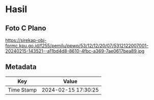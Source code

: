 # Hasil

## Foto C Plano

https://sirekap-obj-formc.kpu.go.id/f255/pemilu/ppwp/53/12/12/20/07/5312122007001-20240215-143521--a11bd4d8-8610-4fbc-a369-7ae0617bea89.jpg


## Metadata

| Key        | Value               |
| ---------- | ------------------- |
| Time Stamp | 2024-02-15 17:30:25 |



